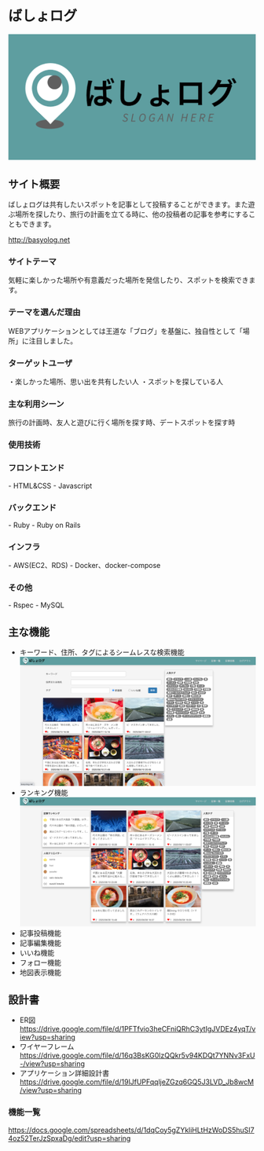 # ばしょログ

![画像１](./README_image_2.jpg)

## サイト概要
ばしょログは共有したいスポットを記事として投稿することができます。また遊ぶ場所を探したり、旅行の計画を立てる時に、他の投稿者の記事を参考にすることもできます。

http://basyolog.net

### サイトテーマ
気軽に楽しかった場所や有意義だった場所を発信したり、スポットを検索できます。

### テーマを選んだ理由
WEBアプリケーションとしては王道な「ブログ」を基盤に、独自性として「場所」に注目しました。

### ターゲットユーザ
・楽しかった場所、思い出を共有したい人
・スポットを探している人

### 主な利用シーン
旅行の計画時、友人と遊びに行く場所を探す時、デートスポットを探す時

### 使用技術
<h3>フロントエンド</h3>
- HTML&CSS
- Javascript

<h3>バックエンド</h3>
- Ruby
- Ruby on Rails

<h3>インフラ</h3>
- AWS(EC2、RDS)
- Docker、docker-compose

<h3>その他</h3>
- Rspec
- MySQL

## 主な機能
- キーワード、住所、タグによるシームレスな検索機能
![画像2](./README_image_3.jpg)
- ランキング機能
![画像3](./README_image_4.jpg)
- 記事投稿機能
- 記事編集機能
- いいね機能
- フォロー機能
- 地図表示機能

## 設計書
- ER図
https://drive.google.com/file/d/1PFTfvio3heCFniQRhC3ytIgJVDEz4yqT/view?usp=sharing
- ワイヤーフレーム
https://drive.google.com/file/d/16q3BsKG0lzQQkr5v94KDQt7YNNv3FxU-/view?usp=sharing
- アプリケーション詳細設計書
https://drive.google.com/file/d/19lJfUPFqqljeZGzq6GQ5J3LVD_Jb8wcM/view?usp=sharing

### 機能一覧
https://docs.google.com/spreadsheets/d/1dqCoy5gZYkliHLtHzWoDS5huSI74oz52TerJzSpxaDg/edit?usp=sharing


